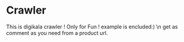 # Crawler

This is digikala crawler !
Only for Fun !
example is encluded:)
\n
get as comment as you need from a product url.
